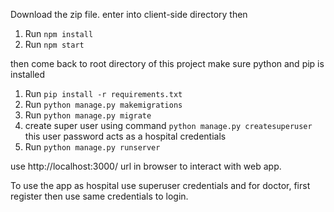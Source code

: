 Download the zip file.
enter into client-side directory then
1. Run `npm install`
2. Run `npm start`

then come back to root directory of this project
make sure python and pip is installed
1. Run `pip install -r requirements.txt`
2. Run `python manage.py makemigrations`
3. Run `python manage.py migrate`
4. create super user using command `python manage.py createsuperuser` this user password acts as a hospital credentials
5. Run `python manage.py runserver`


use http://localhost:3000/ url in browser to interact with web app.

To use the app as hospital use superuser credentials and for doctor, first register then use same credentials to login.
